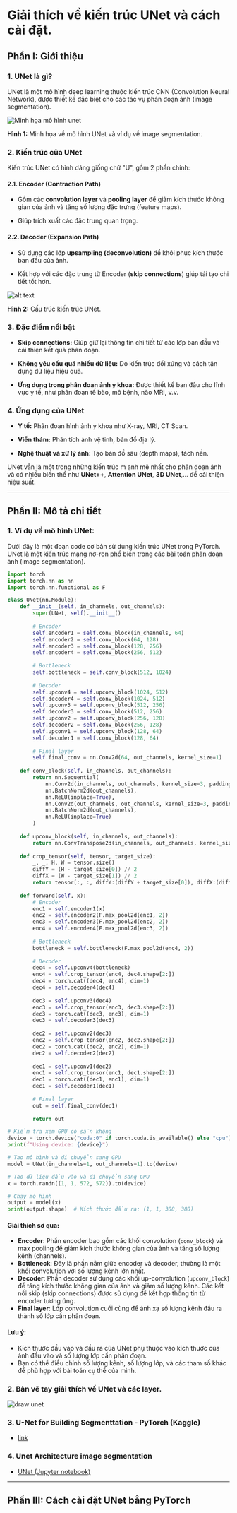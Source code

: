 # Giải thích về kiến trúc UNet và cách cài đặt.

## Phần I: Giới thiệu

### 1. UNet là gì?
UNet là một mô hình deep learning thuộc kiến trúc CNN (Convolution Neural Network), được thiết kế đặc biệt cho các tác vụ phân đoạn ảnh (image segmentation).

![Minh họa mô hình unet](unet/unet_image_segmentation.png)

**Hình 1:** Minh họa về mô hình UNet và ví dụ về image segmentation.

### 2. Kiến trúc của UNet
Kiến trúc UNet có hình dáng giống chữ "U", gồm 2 phần chính:

#### 2.1. Encoder (Contraction Path)
- Gồm các **convolution layer** và **pooling layer** để giảm kích thước không gian của ảnh và tăng số lượng đặc trưng (feature maps).

- Giúp trích xuất các đặc trưng quan trọng.

#### 2.2. Decoder (Expansion Path)
- Sử dụng các lớp **upsampling (deconvolution)** để khôi phục kích thước ban đầu của ảnh.

- Kết hợp với các đặc trưng từ Encoder (**skip connections**) giúp tái tạo chi tiết tốt hơn.

![alt text](unet/unet_architecture.png)

**Hình 2:** Cấu trúc kiến trúc UNet.

### 3. Đặc điểm nổi bật
- **Skip connections:** Giúp giữ lại thông tin chi tiết từ các lớp ban đầu và cải thiện kết quả phân đoạn.
  
- **Không yêu cầu quá nhiều dữ liệu:** Do kiến trúc đối xứng và cách tận dụng dữ liệu hiệu quả.
  
- **Ứng dụng trong phân đoạn ảnh y khoa:** Được thiết kế ban đầu cho lĩnh vực y tế, như phân đoạn tế bào, mô bệnh, não MRI, v.v.

### 4. Ứng dụng của UNet
- **Y tế:** Phân đoạn hình ảnh y khoa như X-ray, MRI, CT Scan.
  
- **Viễn thám:** Phân tích ảnh vệ tinh, bản đồ địa lý.
- **Nghệ thuật và xử lý ảnh:** Tạo bản đồ sâu (depth maps), tách nền.

UNet vẫn là một trong những kiến trúc m ạnh mẽ nhất cho phân đoạn ảnh và có nhiều biến thể như **UNet++**, **Attention UNet**, **3D UNet**,... để cải thiện hiệu suất.

---

## Phần II: Mô tả chi tiết
### 1. Ví dụ về mô hình UNet:
Dưới đây là một đoạn code cơ bản sử dụng kiến trúc UNet trong PyTorch. UNet là một kiến trúc mạng nơ-ron phổ biến trong các bài toán phân đoạn ảnh (image segmentation).

```python
import torch
import torch.nn as nn
import torch.nn.functional as F

class UNet(nn.Module):
    def __init__(self, in_channels, out_channels):
        super(UNet, self).__init__()
        
        # Encoder
        self.encoder1 = self.conv_block(in_channels, 64)
        self.encoder2 = self.conv_block(64, 128)
        self.encoder3 = self.conv_block(128, 256)
        self.encoder4 = self.conv_block(256, 512)
        
        # Bottleneck
        self.bottleneck = self.conv_block(512, 1024)
        
        # Decoder
        self.upconv4 = self.upconv_block(1024, 512)
        self.decoder4 = self.conv_block(1024, 512)
        self.upconv3 = self.upconv_block(512, 256)
        self.decoder3 = self.conv_block(512, 256)
        self.upconv2 = self.upconv_block(256, 128)
        self.decoder2 = self.conv_block(256, 128)
        self.upconv1 = self.upconv_block(128, 64)
        self.decoder1 = self.conv_block(128, 64)
        
        # Final layer
        self.final_conv = nn.Conv2d(64, out_channels, kernel_size=1)
        
    def conv_block(self, in_channels, out_channels):
        return nn.Sequential(
            nn.Conv2d(in_channels, out_channels, kernel_size=3, padding=1),
            nn.BatchNorm2d(out_channels),
            nn.ReLU(inplace=True),
            nn.Conv2d(out_channels, out_channels, kernel_size=3, padding=1),
            nn.BatchNorm2d(out_channels),
            nn.ReLU(inplace=True)
        )
    
    def upconv_block(self, in_channels, out_channels):
        return nn.ConvTranspose2d(in_channels, out_channels, kernel_size=2, stride=2)
    
    def crop_tensor(self, tensor, target_size):
        _, _, H, W = tensor.size()
        diffY = (H - target_size[0]) // 2
        diffX = (W - target_size[1]) // 2
        return tensor[:, :, diffY:(diffY + target_size[0]), diffX:(diffX + target_size[1])]
    
    def forward(self, x):
        # Encoder
        enc1 = self.encoder1(x)
        enc2 = self.encoder2(F.max_pool2d(enc1, 2))
        enc3 = self.encoder3(F.max_pool2d(enc2, 2))
        enc4 = self.encoder4(F.max_pool2d(enc3, 2))
        
        # Bottleneck
        bottleneck = self.bottleneck(F.max_pool2d(enc4, 2))
        
        # Decoder
        dec4 = self.upconv4(bottleneck)
        enc4 = self.crop_tensor(enc4, dec4.shape[2:])
        dec4 = torch.cat((dec4, enc4), dim=1)
        dec4 = self.decoder4(dec4)
        
        dec3 = self.upconv3(dec4)
        enc3 = self.crop_tensor(enc3, dec3.shape[2:])
        dec3 = torch.cat((dec3, enc3), dim=1)
        dec3 = self.decoder3(dec3)
        
        dec2 = self.upconv2(dec3)
        enc2 = self.crop_tensor(enc2, dec2.shape[2:])
        dec2 = torch.cat((dec2, enc2), dim=1)
        dec2 = self.decoder2(dec2)
        
        dec1 = self.upconv1(dec2)
        enc1 = self.crop_tensor(enc1, dec1.shape[2:])
        dec1 = torch.cat((dec1, enc1), dim=1)
        dec1 = self.decoder1(dec1)
        
        # Final layer
        out = self.final_conv(dec1)
        
        return out

# Kiểm tra xem GPU có sẵn không
device = torch.device("cuda:0" if torch.cuda.is_available() else "cpu")
print(f"Using device: {device}")

# Tạo mô hình và di chuyển sang GPU
model = UNet(in_channels=1, out_channels=1).to(device)

# Tạo dữ liệu đầu vào và di chuyển sang GPU
x = torch.randn((1, 1, 572, 572)).to(device)

# Chạy mô hình
output = model(x)
print(output.shape)  # Kích thước đầu ra: (1, 1, 388, 388)
```

#### Giải thích sơ qua:
- **Encoder**: Phần encoder bao gồm các khối convolution (`conv_block`) và max pooling để giảm kích thước không gian của ảnh và tăng số lượng kênh (channels).
- **Bottleneck**: Đây là phần nằm giữa encoder và decoder, thường là một khối convolution với số lượng kênh lớn nhất.
- **Decoder**: Phần decoder sử dụng các khối up-convolution (`upconv_block`) để tăng kích thước không gian của ảnh và giảm số lượng kênh. Các kết nối skip (skip connections) được sử dụng để kết hợp thông tin từ encoder tương ứng.
- **Final layer**: Lớp convolution cuối cùng để ánh xạ số lượng kênh đầu ra thành số lớp cần phân đoạn.

#### Lưu ý:
- Kích thước đầu vào và đầu ra của UNet phụ thuộc vào kích thước của ảnh đầu vào và số lượng lớp cần phân đoạn.
- Bạn có thể điều chỉnh số lượng kênh, số lượng lớp, và các tham số khác để phù hợp với bài toán cụ thể của mình.


### 2. Bản vẽ tay giải thích về UNet và các layer.
![draw unet](unet/draw_unet.png)

### 3. U-Net for Building Segmenttation - PyTorch (Kaggle)
- [link](https://www.kaggle.com/code/balraj98/unet-for-building-segmentation-pytorch)

### 4. Unet Architecture image segmentation
- [UNet (Jupyter notebook)](unet/UNet.ipynb)


---

## Phần III: Cách cài đặt UNet bằng PyTorch

